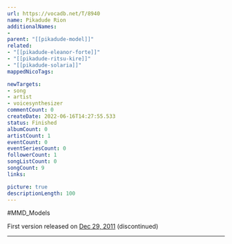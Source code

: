 ```yaml
---
url: https://vocadb.net/T/8940
name: Pikadude Rion
additionalNames: 
- 
parent: "[[pikadude-model]]"
related:
- "[[pikadude-eleanor-forte]]"
- "[[pikadude-ritsu-kire]]"
- "[[pikadude-solaria]]"
mappedNicoTags:

newTargets:
- song
- artist
- voicesynthesizer
commentCount: 0
createDate: 2022-06-16T14:27:55.533
status: Finished
albumCount: 0
artistCount: 1
eventCount: 0
eventSeriesCount: 0
followerCount: 1
songListCount: 0
songCount: 9
links: 

picture: true
descriptionLength: 100
---
```


#MMD_Models

First version released on [Dec 29, 2011](https://www.youtube.com/watch?v=vaaNQouu1QI) (discontinued)

---

